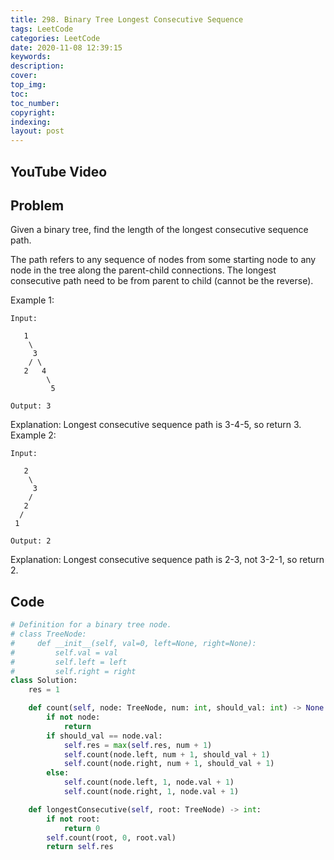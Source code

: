 ```yaml
---
title: 298. Binary Tree Longest Consecutive Sequence
tags: LeetCode
categories: LeetCode
date: 2020-11-08 12:39:15
keywords:
description:
cover:
top_img:
toc:
toc_number:
copyright:
indexing:
layout: post
---
```


## YouTube Video

## Problem

Given a binary tree, find the length of the longest consecutive sequence path.

The path refers to any sequence of nodes from some starting node to any node in the tree along the parent-child connections. The longest consecutive path need to be from parent to child (cannot be the reverse).

Example 1:

```
Input:

   1
    \
     3
    / \
   2   4
        \
         5

Output: 3
```

Explanation: Longest consecutive sequence path is 3-4-5, so return 3.
Example 2:

```
Input:

   2
    \
     3
    /
   2
  /
 1

Output: 2
```

Explanation: Longest consecutive sequence path is 2-3, not 3-2-1, so return 2.

## Code

```python
# Definition for a binary tree node.
# class TreeNode:
#     def __init__(self, val=0, left=None, right=None):
#         self.val = val
#         self.left = left
#         self.right = right
class Solution:
    res = 1

    def count(self, node: TreeNode, num: int, should_val: int) -> None:
        if not node:
            return
        if should_val == node.val:
            self.res = max(self.res, num + 1)
            self.count(node.left, num + 1, should_val + 1)
            self.count(node.right, num + 1, should_val + 1)
        else:
            self.count(node.left, 1, node.val + 1)
            self.count(node.right, 1, node.val + 1)

    def longestConsecutive(self, root: TreeNode) -> int:
        if not root:
            return 0
        self.count(root, 0, root.val)
        return self.res
```
